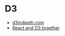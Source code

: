 # D3
* [d3indepth.com](https://www.d3indepth.com/introduction/)
* [React and D3 together](https://www.youtube.com/watch?v=zXBdNDnqV2Q)
